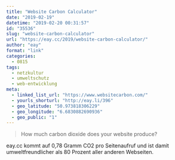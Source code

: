 ```yaml
---
title: "Website Carbon Calculator"
date: "2019-02-19"
datetime: "2019-02-20 00:31:57"
id: "35536"
slug: "website-carbon-calculator"
url: "https://eay.cc/2019/website-carbon-calculator/"
author: "eay"
format: "link"
categories:
  - 0815
tags:
  - netzkultur
  - umweltschutz
  - web-entwicklung
meta:
  - linked_list_url: "https://www.websitecarbon.com/"
  - yourls_shorturl: "http://eay.li/396"
  - geo_latitude: "50.973818306229"
  - geo_longitude: "6.6830882690936"
  - geo_public: "1"
---
```


> How much carbon dioxide does your website produce?

eay.cc kommt auf 0,78 Gramm CO2 pro Seitenaufruf und ist damit umweltfreundlicher als 80 Prozent aller anderen Webseiten.
